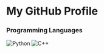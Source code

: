 # My GitHub Profile

### Programming Languages
![Python](https://img.shields.io/badge/Python-3.11-blue?logo=python)
![C++](https://img.shields.io/badge/C%2B%2B-11-00599C?logo=c%2B%2B)
